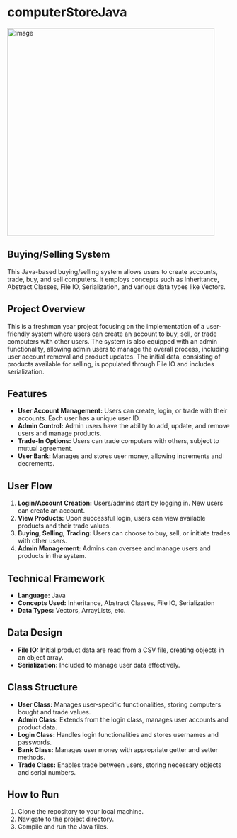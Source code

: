 # computerStoreJava
<img width="468" alt="image" src="https://github.com/jayvatti/computerStoreJava/assets/97709855/cafa1f4f-e143-475b-8c67-ca62ee53c232">


## Buying/Selling System
This Java-based buying/selling system allows users to create accounts, trade, buy, and sell computers. It employs concepts such as Inheritance, Abstract Classes, File IO, Serialization, and various data types like Vectors.

## Project Overview
This is a freshman year project focusing on the implementation of a user-friendly system where users can create an account to buy, sell, or trade computers with other users. The system is also equipped with an admin functionality, allowing admin users to manage the overall process, including user account removal and product updates. The initial data, consisting of products available for selling, is populated through File IO and includes serialization.

## Features
- **User Account Management:** Users can create, login, or trade with their accounts. Each user has a unique user ID.
- **Admin Control:** Admin users have the ability to add, update, and remove users and manage products.
- **Trade-In Options:** Users can trade computers with others, subject to mutual agreement.
- **User Bank:** Manages and stores user money, allowing increments and decrements.

## User Flow
1. **Login/Account Creation:** Users/admins start by logging in. New users can create an account.
2. **View Products:** Upon successful login, users can view available products and their trade values.
3. **Buying, Selling, Trading:** Users can choose to buy, sell, or initiate trades with other users.
4. **Admin Management:** Admins can oversee and manage users and products in the system.

## Technical Framework
- **Language:** Java
- **Concepts Used:** Inheritance, Abstract Classes, File IO, Serialization
- **Data Types:** Vectors, ArrayLists, etc.

## Data Design
- **File IO:** Initial product data are read from a CSV file, creating objects in an object array.
- **Serialization:** Included to manage user data effectively.

## Class Structure
- **User Class:** Manages user-specific functionalities, storing computers bought and trade values.
- **Admin Class:** Extends from the login class, manages user accounts and product data.
- **Login Class:** Handles login functionalities and stores usernames and passwords.
- **Bank Class:** Manages user money with appropriate getter and setter methods.
- **Trade Class:** Enables trade between users, storing necessary objects and serial numbers.

## How to Run
1. Clone the repository to your local machine.
2. Navigate to the project directory.
3. Compile and run the Java files.

